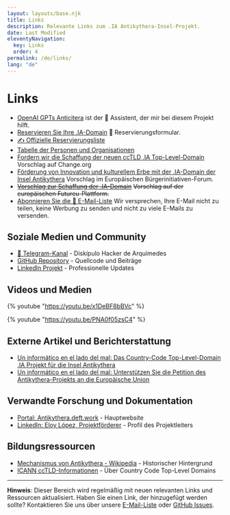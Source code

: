 ```yaml
---
layout: layouts/base.njk
title: Links
description: Relevante Links zum .IA Antikythera-Insel-Projekt.
date: Last Modified
eleventyNavigation:
  key: Links
  order: 4
permalink: /de/links/
lang: "de"
---
```

# Links

- [OpenAI GPTs Anticitera](https://chat.openai.com/g/g-fnpHOClUW-anticitera) ist der 🤖 Assistent, der mir bei diesem Projekt hilft.
- [Reservieren Sie Ihre .IA-Domain](https://docs.google.com/forms/d/e/1FAIpQLScj1paIvOUbqugD76fKncZ65ZOqL-f5bILycZComuxKhJeRPg/viewform?usp=sf_link) 📄 Reservierungsformular.
- [✍️ Offizielle Reservierungsliste](https://docs.google.com/spreadsheets/d/1y-aLEKfQySJeDgZd4QeHa57G9P9Pp4mqWhLJSqxcB0o/edit?usp=sharing)
- [Tabelle der Personen und Organisationen](https://docs.google.com/spreadsheets/d/1-6lBWrMexLKKDpfI2u8zKnvit3mXeZT9Zs6ngZk4glI/edit?usp=sharing)
- [Fordern wir die Schaffung der neuen ccTLD .IA Top-Level-Domain](https://chng.it/hqCyzBpwgW) Vorschlag auf Change.org
- [Förderung von Innovation und kulturellem Erbe mit der .IA-Domain der Insel Antikythera](https://citizens-initiative-forum.europa.eu/discuss/idea/impulsando-la-innovacion-y-la-herencia-cultural-con-el-dominio-ia-de-la-isla-de_es) Vorschlag im Europäischen Bürgerinitiativen-Forum.
- [~~Vorschlag zur Schaffung der .IA-Domain~~](https://futureu.europa.eu/processes/Digital/f/15/proposals/27592?locale=es) ~~Vorschlag auf der europäischen Futureu-Plattform.~~
- [Abonnieren Sie die 📧 E-Mail-Liste](https://docs.google.com/forms/d/e/1FAIpQLSeptFS3-XMVTeBFQzDEl1O55hkXhtOgYmMSEfpLLJk11UZEOA/viewform?usp=sf_link) Wir versprechen, Ihre E-Mail nicht zu teilen, keine Werbung zu senden und nicht zu viele E-Mails zu versenden.

## Soziale Medien und Community

- [📱 Telegram-Kanal](https://t.me/+oAeZGMsePDg2ZDI0) - Diskípulo Hacker de Arquímedes
- [GitHub Repository](https://github.com/elswork/anticitera.deft.work) - Quellcode und Beiträge
- [LinkedIn Projekt](https://www.linkedin.com/posts/eloy-lopez_proyecto-ia-isla-anticitera-activity-7129072968439349248-FXE7) - Professionelle Updates

## Videos und Medien

{% youtube "https://youtu.be/x1DeBF8bBVc" %}

{% youtube "https://youtu.be/PNA0f05zsC4" %}

## Externe Artikel und Berichterstattung

- [Un informático en el lado del mal: Das Country-Code Top-Level-Domain .IA Projekt für die Insel Antikythera](https://www.elladodelmal.com/2023/12/el-proyecto-del-country-code-top-level.html?m=1)
- [Un informático en el lado del mal: Unterstützen Sie die Petition des Antikythera-Projekts an die Europäische Union](https://www.elladodelmal.com/2024/02/apoya-la-peticion-del-proyecto-de.html)

## Verwandte Forschung und Dokumentation

- [Portal: Antikythera.deft.work](https://anticitera.deft.work) - Hauptwebsite
- [LinkedIn: Eloy López, Projektförderer](https://www.linkedin.com/in/eloy-lopez/) - Profil des Projektleiters

## Bildungsressourcen

- [Mechanismus von Antikythera - Wikipedia](https://de.wikipedia.org/wiki/Mechanismus_von_Antikythera) - Historischer Hintergrund
- [ICANN ccTLD-Informationen](https://www.icann.org/resources/pages/cctlds-21-2012-02-25-en) - Über Country Code Top-Level Domains

---

**Hinweis**: Dieser Bereich wird regelmäßig mit neuen relevanten Links und Ressourcen aktualisiert. Haben Sie einen Link, der hinzugefügt werden sollte? Kontaktieren Sie uns über unsere [E-Mail-Liste](https://docs.google.com/forms/d/e/1FAIpQLSeptFS3-XMVTeBFQzDEl1O55hkXhtOgYmMSEfpLLJk11UZEOA/viewform?usp=sf_link) oder [GitHub Issues](https://github.com/elswork/anticitera.deft.work/issues).